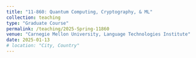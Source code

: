 ```yaml
---
title: "11-860: Quantum Computing, Cryptography, & ML"
collection: teaching
type: "Graduate Course"
permalink: /teaching/2025-Spring-11860
venue: "Carnegie Mellon University, Language Technologies Institute"
date: 2025-01-13
# location: "City, Country"
---
```


<!-- TA-ing 11-860 in the Spring of 2025 -->
